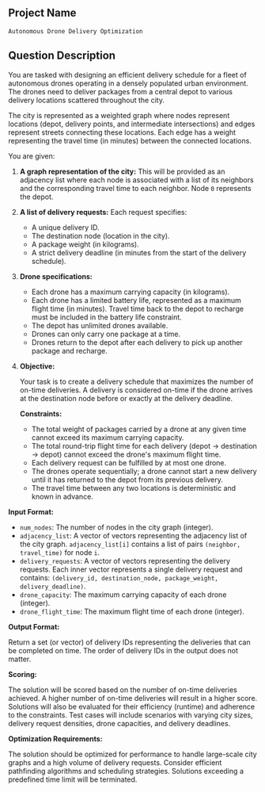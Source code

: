 ## Project Name

`Autonomous Drone Delivery Optimization`

## Question Description

You are tasked with designing an efficient delivery schedule for a fleet of autonomous drones operating in a densely populated urban environment. The drones need to deliver packages from a central depot to various delivery locations scattered throughout the city.

The city is represented as a weighted graph where nodes represent locations (depot, delivery points, and intermediate intersections) and edges represent streets connecting these locations. Each edge has a weight representing the travel time (in minutes) between the connected locations.

You are given:

1.  **A graph representation of the city:**  This will be provided as an adjacency list where each node is associated with a list of its neighbors and the corresponding travel time to each neighbor. Node `0` represents the depot.

2.  **A list of delivery requests:** Each request specifies:
    *   A unique delivery ID.
    *   The destination node (location in the city).
    *   A package weight (in kilograms).
    *   A strict delivery deadline (in minutes from the start of the delivery schedule).

3.  **Drone specifications:**
    *   Each drone has a maximum carrying capacity (in kilograms).
    *   Each drone has a limited battery life, represented as a maximum flight time (in minutes). Travel time back to the depot to recharge must be included in the battery life constraint.
    *   The depot has unlimited drones available.
    *   Drones can only carry one package at a time.
    *   Drones return to the depot after each delivery to pick up another package and recharge.

4.  **Objective:**

    Your task is to create a delivery schedule that maximizes the number of on-time deliveries. A delivery is considered on-time if the drone arrives at the destination node before or exactly at the delivery deadline.

    **Constraints:**

    *   The total weight of packages carried by a drone at any given time cannot exceed its maximum carrying capacity.
    *   The total round-trip flight time for each delivery (depot -> destination -> depot) cannot exceed the drone's maximum flight time.
    *   Each delivery request can be fulfilled by at most one drone.
    *   The drones operate sequentially; a drone cannot start a new delivery until it has returned to the depot from its previous delivery.
    *   The travel time between any two locations is deterministic and known in advance.

**Input Format:**

*   `num_nodes`: The number of nodes in the city graph (integer).
*   `adjacency_list`: A vector of vectors representing the adjacency list of the city graph. `adjacency_list[i]` contains a list of pairs `(neighbor, travel_time)` for node `i`.
*   `delivery_requests`: A vector of vectors representing the delivery requests. Each inner vector represents a single delivery request and contains: `(delivery_id, destination_node, package_weight, delivery_deadline)`.
*   `drone_capacity`: The maximum carrying capacity of each drone (integer).
*   `drone_flight_time`: The maximum flight time of each drone (integer).

**Output Format:**

Return a set (or vector) of delivery IDs representing the deliveries that can be completed on time. The order of delivery IDs in the output does not matter.

**Scoring:**

The solution will be scored based on the number of on-time deliveries achieved.  A higher number of on-time deliveries will result in a higher score. Solutions will also be evaluated for their efficiency (runtime) and adherence to the constraints.  Test cases will include scenarios with varying city sizes, delivery request densities, drone capacities, and delivery deadlines.

**Optimization Requirements:**

The solution should be optimized for performance to handle large-scale city graphs and a high volume of delivery requests. Consider efficient pathfinding algorithms and scheduling strategies.  Solutions exceeding a predefined time limit will be terminated.

